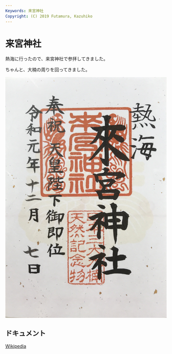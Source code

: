 ```yaml
---
Keywords: 来宮神社
Copyright: (C) 2019 Futamura, Kazuhiko
---
```


# 来宮神社

熱海に行ったので、来宮神社で参拝してきました。

ちゃんと、大楠の周りを回ってきました。

![御朱印](./gosyuin.jpg)

## ドキュメント

[Wikipedia](https://ja.wikipedia.org/wiki/%E6%9D%A5%E5%AE%AE%E7%A5%9E%E7%A4%BE)
